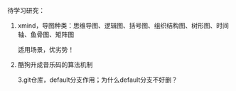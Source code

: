 待学习研究：

1. xmind，导图种类：思维导图、逻辑图、括号图、组织结构图、树形图、时间轴、鱼骨图、矩阵图

   适用场景，优劣势！

2. 酷狗升成音乐码的算法机制

   3.git仓库，default分支作用；为什么default分支不好删？